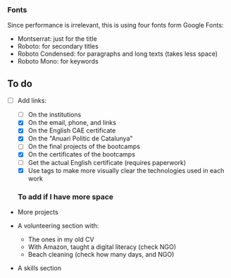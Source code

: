 ### Fonts

Since performance is irrelevant, this is using four fonts form Google Fonts:

- Montserrat: just for the title
- Roboto: for secondary titles
- Roboto Condensed: for paragraphs and long texts (takes less space)
- Roboto Mono: for keywords

## To do

- [ ] Add links:

  - [ ] On the institutions
  - [x] On the email, phone, and links
  - [x] On the English CAE certificate
  - [x] On the "Anuari Politic de Catalunya"
  - [ ] On the final projects of the bootcamps
  - [x] On the certificates of the bootcamps
  - [ ] Get the actual English certificate (requires paperwork)
  - [x] Use tags to make more visually clear the technologies used in each work

  ### To add if I have more space

- More projects
- A volunteering section with:

  - The ones in my old CV
  - With Amazon, taught a digital literacy (check NGO)
  - Beach cleaning (check how many days, and NGO)

- A skills section
